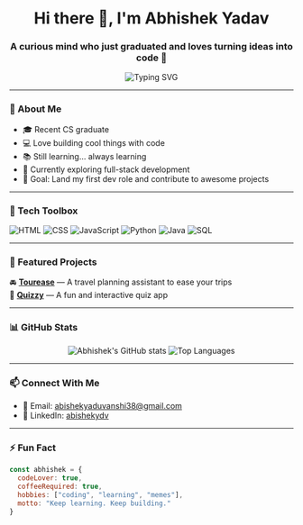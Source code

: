 <h1 align="center">Hi there 👋, I'm Abhishek Yadav</h1>
<h3 align="center">A curious mind who just graduated and loves turning ideas into code 🚀</h3>

<p align="center">
  <img src="https://readme-typing-svg.demolab.com?font=Fira+Code&duration=2000&pause=1000&color=F75C7E&center=true&vCenter=true&width=435&lines=Self-taught+developer+on+a+mission!;HTML+%2B+CSS+%2B+JavaScript+%3D+Fun;Exploring+Python%2C+Java+and+SQL+too!;Learning+daily+%F0%9F%93%9A" alt="Typing SVG" />
</p>

---

### 🚀 About Me
- 🎓 Recent CS graduate  
- 💻 Love building cool things with code  
- 📚 Still learning... always learning  
- 🌱 Currently exploring full-stack development  
- 🎯 Goal: Land my first dev role and contribute to awesome projects  

---

### 🧰 Tech Toolbox

![HTML](https://img.shields.io/badge/-HTML5-E34F26?logo=html5&logoColor=fff&style=flat-square)
![CSS](https://img.shields.io/badge/-CSS3-1572B6?logo=css3&logoColor=fff&style=flat-square)
![JavaScript](https://img.shields.io/badge/-JavaScript-F7DF1E?logo=javascript&logoColor=000&style=flat-square)
![Python](https://img.shields.io/badge/-Python-3776AB?logo=python&logoColor=fff&style=flat-square)
![Java](https://img.shields.io/badge/-Java-007396?logo=java&logoColor=fff&style=flat-square)
![SQL](https://img.shields.io/badge/-SQL-4479A1?logo=postgresql&logoColor=fff&style=flat-square)
<br>

---

### 📌 Featured Projects

🚘 [**Tourease**](https://github.com/theabishek/tourease) — A travel planning assistant to ease your trips  
🧠 [**Quizzy**](https://github.com/theabishek/quizzy) — A fun and interactive quiz app  

---

### 📊 GitHub Stats

<p align="center">
  <img src="https://github-readme-stats.vercel.app/api?username=theabishek&show_icons=true&theme=radical" alt="Abhishek's GitHub stats" />
  <img src="https://github-readme-stats.vercel.app/api/top-langs/?username=theabishek&layout=compact&theme=radical" alt="Top Languages" />
</p>

---

### 📫 Connect With Me

- 📧 Email: abishekyaduvanshi38@gmail.com  
- 💼 LinkedIn: [abishekydv](https://www.linkedin.com/in/abishekydv)

---

### ⚡ Fun Fact

```javascript
const abhishek = {
  codeLover: true,
  coffeeRequired: true,
  hobbies: ["coding", "learning", "memes"],
  motto: "Keep learning. Keep building."
}
